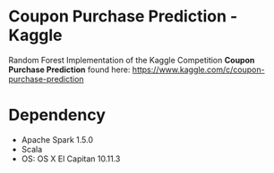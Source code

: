 # Coupon Purchase Prediction - Kaggle

Random Forest Implementation of the Kaggle Competition **Coupon Purchase Prediction** found here: https://www.kaggle.com/c/coupon-purchase-prediction

# Dependency

- Apache Spark 1.5.0
- Scala
- OS: OS X El Capitan 10.11.3

